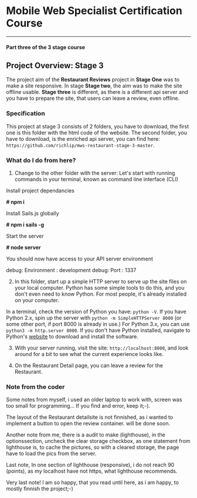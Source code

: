 # Mobile Web Specialist Certification Course
---
#### Part three of the 3 stage course

## Project Overview: Stage 3

The project aim of the **Restaurant Reviews** project in **Stage One** was to make a site responsive. In stage **Stage two**, the aim was to make the site offline usable. **Stage three** is different, as there is a different api server and you have to prepare the site, that users can leave a review, even offline.

### Specification

This project at stage 3 consists of 2 folders, you have to download, the first one is this folder with the html code of the website. The second folder, you have to download, is the enriched api server, you can find here:  `https://github.com/richlip/mws-restaurant-stage-3-master`.

### What do I do from here?
1. Change to the other folder with the server:
Let's start with running commands in your terminal, known as command line interface (CLI)

Install project dependancies

**# npm i**

Install Sails.js globally

**# npm i sails -g**

Start the server

**# node server**

You should now have access to your API server environment

debug: Environment : development debug: Port : 1337

2. In this folder, start up a simple HTTP server to serve up the site files on your local computer. Python has some simple tools to do this, and you don't even need to know Python. For most people, it's already installed on your computer.

In a terminal, check the version of Python you have: `python -V`. If you have Python 2.x, spin up the server with `python -m SimpleHTTPServer 8000` (or some other port, if port 8000 is already in use.) For Python 3.x, you can use `python3 -m http.server 8000`. If you don't have Python installed, navigate to Python's [website](https://www.python.org/) to download and install the software.

3. With your server running, visit the site: `http://localhost:8000`, and look around for a bit to see what the current experience looks like.

4. On the Restaurant Detail page, you can leave a review for the Restaurant.


### Note from the coder

Some notes from myself, i used an older laptop to work with, screen was too small for programming... If you find and error, keep it;-).

The layout of the Restaurant detailsite is not finnished, as i wanted to implement a button to open the review container. will be done soon.

Another note from me, there is a audit to make (lighthouse), in the optionssection, uncheck the clear storage checkbox, as one statement from lighthouse is, to cache the pictures, so with a cleared storage, the page have to load the pics from the server.

Last note, In one section of lighthouse (responsive), i do not reach 90 (points), as my localhost have not https, what lighthouse recommends.

Very last note! I am so happy, that you read until here, as i am happy, to mostly finnish the project;-)
